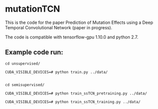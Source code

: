 # mutationTCN
This is the code for the paper Prediction of Mutation Effects using a Deep Temporal Convolutional Network (paper in progress).

The code is compatible with tensorflow-gpu 1.10.0 and python 2.7.

## Example code run:

    cd unsupervised/

    CUDA_VISIBLE_DEVICES=# python train.py ../data/


    cd semisupervised/

    CUDA_VISIBLE_DEVICES=# python train_ssTCN_pretraining.py ../data/

    CUDA_VISIBLE_DEVICES=# python train_ssTCN_training.py ../data/

